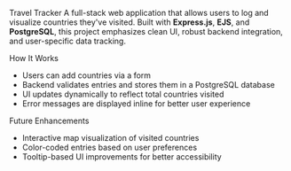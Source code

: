 Travel Tracker
A full-stack web application that allows users to log and visualize countries they've visited. Built with **Express.js**, **EJS**, and **PostgreSQL**, this project emphasizes clean UI, robust backend integration, and user-specific data tracking.

How It Works
- Users can add countries via a form
- Backend validates entries and stores them in a PostgreSQL database
- UI updates dynamically to reflect total countries visited
- Error messages are displayed inline for better user experience

Future Enhancements
- Interactive map visualization of visited countries
- Color-coded entries based on user preferences
- Tooltip-based UI improvements for better accessibility

